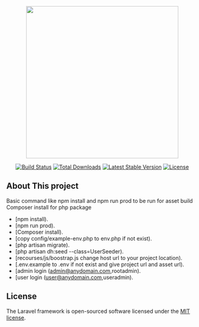 <p align="center"><a href="https://laravel.com" target="_blank"><img
        src="https://raw.githubusercontent.com/laravel/art/master/logo-lockup/5%20SVG/2%20CMYK/1%20Full%20Color/laravel-logolockup-cmyk-red.svg"
        width="400"></a></p>

<p align="center">
    <a href="https://travis-ci.org/laravel/framework"><img src="https://travis-ci.org/laravel/framework.svg"
                                                           alt="Build Status"></a>
    <a href="https://packagist.org/packages/laravel/framework"><img
            src="https://img.shields.io/packagist/dt/laravel/framework" alt="Total Downloads"></a>
    <a href="https://packagist.org/packages/laravel/framework"><img
            src="https://img.shields.io/packagist/v/laravel/framework" alt="Latest Stable Version"></a>
    <a href="https://packagist.org/packages/laravel/framework"><img
            src="https://img.shields.io/packagist/l/laravel/framework" alt="License"></a>
</p>

## About This project

Basic command like npm install and npm run prod to be run for asset build
Composer install for php package
- [npm install).
- [npm run prod).
- [Composer install).
- [copy config/example-env.php to env.php if not exist).
- [php artisan migrate).
- [php artisan dh:seed --class=UserSeeder).
- [recourses/js/boostrap.js change host url to your project location).
- [.env.example to .env if not exist and give project url and asset url).
- [admin login (admin@anydomain.com,rootadmin).
- [user login (user@anydomain.com,useradmin).

## License

The Laravel framework is open-sourced software licensed under the [MIT license](https://opensource.org/licenses/MIT).
